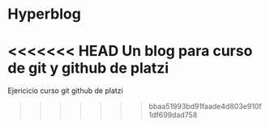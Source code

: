 # Hyperblog
<<<<<<< HEAD
Un blog para curso de git y github de platzi
=======
Ejericicio curso git github de platzi
>>>>>>> bbaa51993bd91faade4d803e910f1df699dad758
